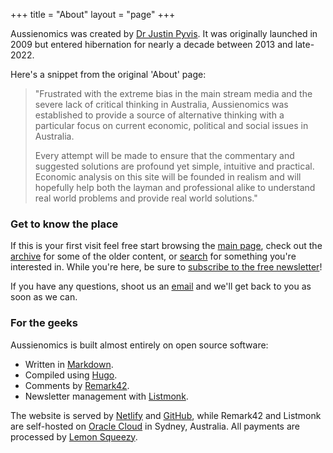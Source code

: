 +++
title = "About"
layout = "page"
+++

Aussienomics was created by [Dr Justin Pyvis](/author/justin-pyvis). It was originally launched in 2009 but entered hibernation for nearly a decade between 2013 and late-2022.

Here's a snippet from the original 'About' page:

> "Frustrated with the extreme bias in the main stream media and the severe lack of critical thinking in Australia, Aussienomics was established to provide a source of alternative thinking with a particular focus on current economic, political and social issues in Australia.
> 
> Every attempt will be made to ensure that the commentary and suggested solutions are profound yet simple, intuitive and practical. Economic analysis on this site will be founded in realism and will hopefully help both the layman and professional alike to understand real world problems and provide real world solutions."

### Get to know the place
If this is your first visit feel free start browsing the [main page](/), check out the [archive](/archive) for some of the older content, or [search](/search) for something you're interested in. While you're here, be sure to [subscribe to the free newsletter](/subscribe)!

If you have any questions, shoot us an [email](mailto:support@aussienomics.com) and we'll get back to you as soon as we can.

### For the geeks
Aussienomics is built almost entirely on open source software:

- Written in [Markdown](https://en.wikipedia.org/wiki/Markdown).
- Compiled using [Hugo](https://gohugo.io/).
- Comments by [Remark42](https://github.com/umputun/remark42).
- Newsletter management with [Listmonk](https://listmonk.app/).

The website is served by [Netlify](https://www.netlify.com/) and [GitHub](https://github.com/), while Remark42 and Listmonk are self-hosted on [Oracle Cloud](https://cloud.oracle.com/) in Sydney, Australia. All payments are processed by [Lemon Squeezy](https://www.lemonsqueezy.com/).